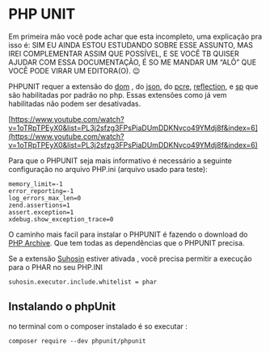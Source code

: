 # PHP UNIT

Em primeira mão você pode achar que esta incompleto, uma explicação pra isso é: SIM EU AINDA ESTOU ESTUDANDO SOBRE ESSE ASSUNTO, MAS IREI COMPLEMENTAR ASSIM QUE POSSÍVEL,  E SE VOCÊ TB QUISER AJUDAR COM ESSA DOCUMENTAÇÃO, É SO ME MANDAR UM “ALÔ” QUE VOCÊ PODE VIRAR UM EDITORA(O). 😉

PHPUNIT  requer a extensão do [dom](http://php.net/manual/en/dom.setup.php) , do [json](http://php.net/manual/en/json.installation.php), do [pcre](http://php.net/manual/en/pcre.installation.php), [reflection](http://php.net/manual/en/reflection.installation.php), e [sp](http://php.net/manual/en/spl.installation.php) que são habilitadas por padrão no php. Essas extensões como já vem habilitadas não podem ser desativadas.

[https://www.youtube.com/watch?v=1oTRpTPEyX0&list=PL3j2sfzg3FPsPiaDUmDDKNvco49YMdj8f&index=6](https://www.youtube.com/watch?v=1oTRpTPEyX0&list=PL3j2sfzg3FPsPiaDUmDDKNvco49YMdj8f&index=6)

Para que o PHPUNIT seja mais informativo é necessário a seguinte configuração no arquivo PHP.ini (arquivo usado para teste):

```
memory_limit=-1
error_reporting=-1
log_errors_max_len=0
zend.assertions=1
assert.exception=1
xdebug.show_exception_trace=0
```

O caminho mais facil para instalar o PHPUNIT é fazendo o download do [PHP Archive](http://php.net/phar). Que tem todas as dependências que o PHPUNIT precisa.

Se a extensão [Suhosin](http://suhosin.org/) estiver ativada , você precisa permitir a execução para o PHAR no seu PHP.INI

```
suhosin.executor.include.whitelist = phar
```

## Instalando o phpUnit

no terminal com o composer instalado é so executar : 

```
composer require --dev phpunit/phpunit
```